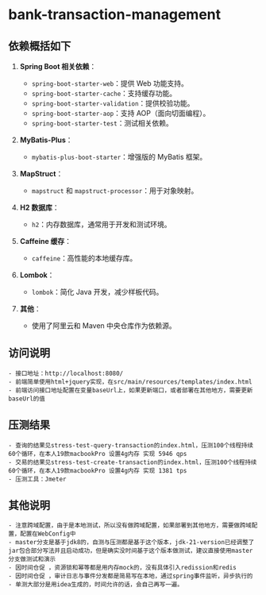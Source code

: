 # bank-transaction-management
## 依赖概括如下
1. **Spring Boot 相关依赖**：
    - `spring-boot-starter-web`：提供 Web 功能支持。
    - `spring-boot-starter-cache`：支持缓存功能。
    - `spring-boot-starter-validation`：提供校验功能。
    - `spring-boot-starter-aop`：支持 AOP（面向切面编程）。
    - `spring-boot-starter-test`：测试相关依赖。

2. **MyBatis-Plus**：
    - `mybatis-plus-boot-starter`：增强版的 MyBatis 框架。

3. **MapStruct**：
    - `mapstruct` 和 `mapstruct-processor`：用于对象映射。

4. **H2 数据库**：
    - `h2`：内存数据库，通常用于开发和测试环境。

5. **Caffeine 缓存**：
    - `caffeine`：高性能的本地缓存库。

6. **Lombok**：
    - `lombok`：简化 Java 开发，减少样板代码。

7. **其他**：
    - 使用了阿里云和 Maven 中央仓库作为依赖源。
## 访问说明
    - 接口地址：http://localhost:8080/
    - 前端简单使用html+jquery实现，在src/main/resources/templates/index.html
    - 前端访问接口地址配置在变量baseUrl上，如果更新端口，或者部署在其他地方，需要更新baseUrl的值


## 压测结果
    - 查询的结果见stress-test-query-transaction的index.html，压测100个线程持续60个循环，在本人19款macbookPro 设置4g内存 实现 5946 qps
    - 交易的结果见stress-test-create-transaction的index.html，压测100个线程持续60个循环，在本人19款macbookPro 设置4g内存 实现 1381 tps
    - 压测工具：Jmeter
## 其他说明
    - 注意跨域配置，由于是本地测试，所以没有做跨域配置，如果部署到其他地方，需要做跨域配置，配置在WebConfig中
    - master分支是基于jdk8的，自测与压测都是基于这个版本，jdk-21-version已经调整了jar包合部分写法并且启动成功，但是确实没时间基于这个版本做测试，建议直接使用master分支做测试和演示
    - 因时间仓促 ，资源锁和幂等都是用内存mock的，没有具体引入redission和redis
    - 因时间仓促 ，审计日志与事件分发都是简易写在本地，通过spring事件监听，异步执行的
    - 单测大部分是用idea生成的，时间允许的话，会自己再写一遍。

   